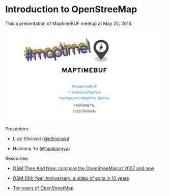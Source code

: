# Introduction to OpenStreeMap

This a presentation of MaptimeBUF meetup at May 25, 2016.

[![Link](https://raw.githubusercontent.com/MaptimeBUF/intro-to-osm/gh-pages/presentation-page.png)](http://maptimebuf.github.io/intro-to-osm)

Presenters:

* Lizzi Slivinski ([@eSlivinski](https://github.com/eSlivinski))

* Haoliang Yu ([@haoliangyu](https://github.com/haoliangyu))

Resources:

* [OSM Then And Now: compare the OpenStreeMap at 2007 and now](https://mvexel.github.io/thenandnow/#11/42.9778/-78.6769)

* [OSM 10th Year Anniversary: a video of edits in 10 years](https://youtu.be/7sC83j6vzjo)

* [Ten years of OpenStreetMap](https://www.factual.com/blog/ten-years-of-openstreetmap)
